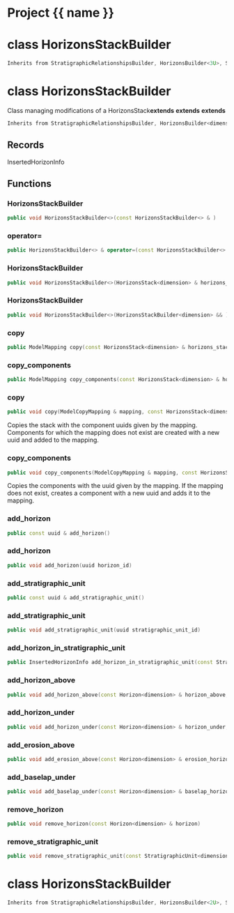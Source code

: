 <script setup>
import {useRoute} from 'vitepress'
const {path} = useRoute()
const tokens = path.split('/')
const words = tokens[2].split('-');
for (let i = 0; i < words.length; i++) {
    words[i] = words[i].charAt(0).toUpperCase() + words[i].slice(1);
    words[i] = words[i].replace('geode', 'Geode')
}
const name = words.join('-');
</script>
# Project {{ name }}

# class HorizonsStackBuilder


```cpp
Inherits from StratigraphicRelationshipsBuilder, HorizonsBuilder<3U>, StratigraphicUnitsBuilder<3U>, IdentifierBuilder
```



# class HorizonsStackBuilder


 Class managing modifications of a HorizonsStack**extends** **extends** **extends** 



```cpp
Inherits from StratigraphicRelationshipsBuilder, HorizonsBuilder<dimension>, StratigraphicUnitsBuilder<dimension>, IdentifierBuilder
```



## Records

InsertedHorizonInfo



## Functions

### HorizonsStackBuilder

```cpp
public void HorizonsStackBuilder<>(const HorizonsStackBuilder<> & )
```


### operator=

```cpp
public HorizonsStackBuilder<> & operator=(const HorizonsStackBuilder<> & )
```


### HorizonsStackBuilder

```cpp
public void HorizonsStackBuilder<>(HorizonsStack<dimension> & horizons_stack)
```


### HorizonsStackBuilder

```cpp
public void HorizonsStackBuilder<>(HorizonsStackBuilder<dimension> && )
```


### copy

```cpp
public ModelMapping copy(const HorizonsStack<dimension> & horizons_stack)
```


### copy_components

```cpp
public ModelMapping copy_components(const HorizonsStack<dimension> & horizons_stack)
```


### copy

```cpp
public void copy(ModelCopyMapping & mapping, const HorizonsStack<dimension> & horizons_stack)
```


 Copies the stack with the component uuids given by the mapping. Components for which the mapping does not exist are created with a new uuid and added to the mapping.

### copy_components

```cpp
public void copy_components(ModelCopyMapping & mapping, const HorizonsStack<dimension> & horizons_stack)
```


 Copies the components with the uuid given by the mapping. If the mapping does not exist, creates a component with a new uuid and adds it to the mapping.

### add_horizon

```cpp
public const uuid & add_horizon()
```


### add_horizon

```cpp
public void add_horizon(uuid horizon_id)
```


### add_stratigraphic_unit

```cpp
public const uuid & add_stratigraphic_unit()
```


### add_stratigraphic_unit

```cpp
public void add_stratigraphic_unit(uuid stratigraphic_unit_id)
```


### add_horizon_in_stratigraphic_unit

```cpp
public InsertedHorizonInfo add_horizon_in_stratigraphic_unit(const StratigraphicUnit<dimension> & strati_unit)
```


### add_horizon_above

```cpp
public void add_horizon_above(const Horizon<dimension> & horizon_above, const StratigraphicUnit<dimension> & strati_unit_under)
```


### add_horizon_under

```cpp
public void add_horizon_under(const Horizon<dimension> & horizon_under, const StratigraphicUnit<dimension> & strati_unit_above)
```


### add_erosion_above

```cpp
public void add_erosion_above(const Horizon<dimension> & erosion_horizon, const StratigraphicUnit<dimension> & eroded_unit)
```


### add_baselap_under

```cpp
public void add_baselap_under(const Horizon<dimension> & baselap_horizon, const StratigraphicUnit<dimension> & baselaping_unit)
```


### remove_horizon

```cpp
public void remove_horizon(const Horizon<dimension> & horizon)
```


### remove_stratigraphic_unit

```cpp
public void remove_stratigraphic_unit(const StratigraphicUnit<dimension> & stratigraphic_unit)
```




# class HorizonsStackBuilder


```cpp
Inherits from StratigraphicRelationshipsBuilder, HorizonsBuilder<2U>, StratigraphicUnitsBuilder<2U>, IdentifierBuilder
```



